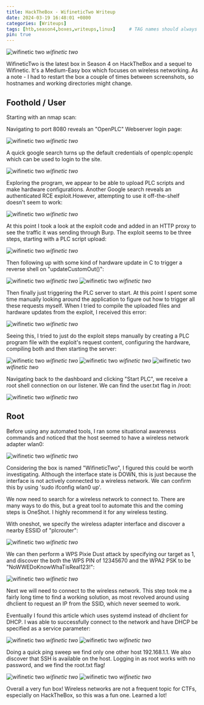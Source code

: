 ```yaml
---
title: HackTheBox - WifineticTwo Writeup
date: 2024-03-19 16:48:01 +0800
categories: [Writeups]
tags: [htb,season4,boxes,writeups,linux]     # TAG names should always be lowercase
pin: true
---
```


![wifinetic two](/assets/img/wifinetictwo.png)
_wifinetic two_

WifineticTwo is the latest box in Season 4 on HackTheBox and a sequel to Wifinetic. It's a Medium-Easy box which focuses on wireless networking. As a note - I had to restart the box a couple of times between screenshots, so hostnames and working directories might change.

## Foothold / User

Starting with an nmap scan:

Navigating to port 8080 reveals an "OpenPLC" Webserver login page:

![wifinetic two](/assets/img/1.webp)
_wifinetic two_

A quick google search turns up the default credentials of openplc:openplc which can be used to login to the site.

![wifinetic two](/assets/img/2.webp)
_wifinetic two_

Exploring the program, we appear to be able to upload PLC scripts and make hardware configurations. Another Google search reveals an authenticated RCE exploit.However, attempting to use it off-the-shelf doesn't seem to work:

![wifinetic two](/assets/img/3.webp)
_wifinetic two_

At this point I took a look at the exploit code and added in an HTTP proxy to see the traffic it was sending through Burp. The exploit seems to be three steps, starting with a PLC script upload:

![wifinetic two](/assets/img/5.webp)
_wifinetic two_

Then following up with some kind of hardware update in C to trigger a reverse shell on "updateCustomOut()":

![wifinetic two](/assets/img/6.webp)
_wifinetic two_
![wifinetic two](/assets/img/7.webp)
_wifinetic two_

Then finally just triggering the PLC server to start. At this point I spent some time manually looking around the application to figure out how to trigger all these requests myself. When I tried to compile the uploaded files and hardware updates from the exploit, I received this error:

![wifinetic two](/assets/img/8.webp)
_wifinetic two_

Seeing this, I tried to just do the exploit steps manually by creating a PLC program file with the exploit's request content, configuring the hardware, compiling both and then starting the server:

![wifinetic two](/assets/img/9.webp)
_wifinetic two_
![wifinetic two](/assets/img/10.webp)
_wifinetic two_
![wifinetic two](/assets/img/11.webp)
_wifinetic two_

Navigating back to the dashboard and clicking "Start PLC", we receive a root shell connection on our listener. We can find the user.txt flag in /root:

![wifinetic two](/assets/img/12.webp)
_wifinetic two_

## Root

Before using any automated tools, I ran some situational awareness commands and noticed that the host seemed to have a wireless network adapter wlan0:

![wifinetic two](/assets/img/13.webp)
_wifinetic two_

Considering the box is named "WifineticTwo", I figured this could be worth investigating. Although the interface state is DOWN, this is just because the interface is not actively connected to a wireless network. We can confirm this by using 'sudo ifconfig wlan0 up'.

We now need to search for a wireless network to connect to. There are many ways to do this, but a great tool to automate this and the coming steps is OneShot. I highly recommend it for any wireless testing.

With oneshot, we specify the wireless adapter interface and discover a nearby ESSID of "plcrouter":

![wifinetic two](/assets/img/14.webp)
_wifinetic two_

We can then perform a WPS Pixie Dust attack by specifying our target as 1, and discover the both the WPS PIN of 12345670 and the WPA2 PSK to be "NoWWEDoKnowWhaTisReal123!":

![wifinetic two](/assets/img/15.webp)
_wifinetic two_

Next we will need to connect to the wireless network. This step took me a fairly long time to find a working solution, as most revolved around using dhclient to request an IP from the SSID, which never seemed to work.

Eventually I found this article which uses systemd instead of dhclient for DHCP. I was able to successfully connect to the network and have DHCP be specified as a service parameter:

![wifinetic two](/assets/img/16.webp)
_wifinetic two_
![wifinetic two](/assets/img/17.webp)
_wifinetic two_


Doing a quick ping sweep we find only one other host 192.168.1.1. We also discover that SSH is available on the host. Logging in as root works with no password, and we find the root.txt flag!

![wifinetic two](/assets/img/18.webp)
_wifinetic two_
![wifinetic two](/assets/img/19.webp)
_wifinetic two_

Overall a very fun box! Wireless networks are not a frequent topic for CTFs, especially on HackTheBox, so this was a fun one. Learned a lot!
